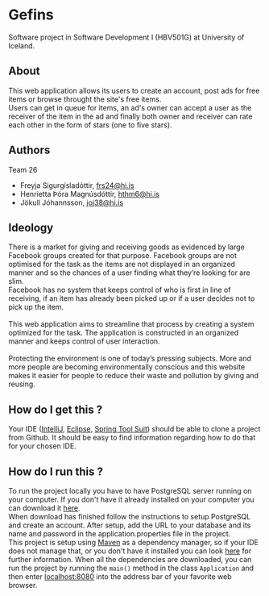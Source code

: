 # Gefins
Software project in Software Development I (HBV501G) at University of Iceland. 

## About
This web application allows its users to create an account, post ads for free items or browse throught the site's free items. 
<br/>
Users can get in queue for items, an ad's owner can accept a user as the receiver of the item in the ad and finally both owner and receiver can rate each other in the form of stars (one to five stars). 

## Authors 
Team 26
- Freyja Sigurgísladóttir, frs24@hi.is
- Henrietta Þóra Magnúsdóttir, hthm6@hi.is
- Jökull Jóhannsson, joj38@hi.is

## Ideology 
There is a market for giving and receiving goods as evidenced by large Facebook groups created for that purpose. Facebook groups are not optimised for the task as the items are not displayed in an organized manner and so the chances of a user finding what they’re looking for are slim.
<br/>
Facebook has no system that keeps control of who is first in line of receiving, if an item has already been picked up or if a user decides not to pick up the item.
<br/><br/>
This web application aims to streamline that process by creating a system optimized for the task. The application is constructed in an organized manner and keeps control of user interaction. 
<br/><br/>
Protecting the environment is one of today’s pressing subjects. More and more people are becoming environmentally conscious and this website makes it easier for people to reduce their waste and pollution by giving and reusing.

## How do I get this ?
Your IDE ([IntelliJ](https://www.jetbrains.com/idea/), [Eclipse](https://eclipse.org/), [Spring Tool Suit](https://spring.io/tools)) should be able to clone a project from Github.
It should be easy to find information regarding how to do that for your chosen IDE.

## How do I run this ?
To run the project locally you have to have PostgreSQL server running on your computer. If you don't have it already installed on your computer you can download it [here](https://www.postgresql.org/download).
<br/>
When download has finished follow the instructions to setup PostgreSQL and create an account. After setup, add the URL to your database and its name and password in the application.properties file in the project.
<br/>
This project is setup using [Maven](https://maven.apache.org/what-is-maven.html) as a dependency manager, so if your IDE does not manage that, or you don't have it installed you can look [here](https://maven.apache.org/install.html) for further information.
When all the dependencies are downloaded, you can run the project by running the ``main()`` method in the class ``Application`` and then enter [localhost:8080](http://localhost:8080) into the address bar of your favorite web browser.

